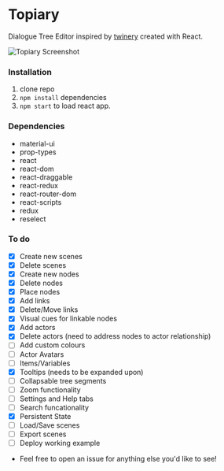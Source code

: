 # Topiary

Dialogue Tree Editor inspired by [twinery](http://www.twinery.org) created with React.

![Topiary Screenshot](https://github.com/bgk-/topiary/blob/master/docs/topiary.png)

### Installation

1.  clone repo
2.  `npm install` dependencies
3.  `npm start` to load react app.

### Dependencies

* material-ui
* prop-types
* react
* react-dom
* react-draggable
* react-redux
* react-router-dom
* react-scripts
* redux
* reselect

### To do

* [x] Create new scenes
* [x] Delete scenes
* [x] Create new nodes
* [x] Delete nodes
* [x] Place nodes
* [x] Add links
* [x] Delete/Move links
* [x] Visual cues for linkable nodes
* [x] Add actors
* [x] Delete actors (need to address nodes to actor relationship)
* [ ] Add custom colours
* [ ] Actor Avatars
* [ ] Items/Variables
* [x] Tooltips (needs to be expanded upon)
* [ ] Collapsable tree segments
* [ ] Zoom functionality
* [ ] Settings and Help tabs
* [ ] Search funcationality
* [x] Persistent State
* [ ] Load/Save scenes
* [ ] Export scenes
* [ ] Deploy working example

* Feel free to open an issue for anything else you'd like to see!
